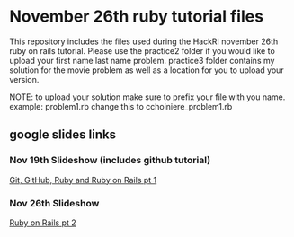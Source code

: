 <h1>November 26th ruby tutorial files</h1>

<p>This repository includes the files used during the HackRI november
26th ruby on rails tutorial. Please use the practice2 folder if you would
like to upload your first name last name problem. practice3 folder
contains my solution for the movie problem as well as a location for
you to upload your version.</p>

<p>NOTE: to upload your solution make sure to prefix your file with you
name. example: problem1.rb change this to cchoiniere_problem1.rb</p>

<h2>google slides links</h2>

<h3>Nov 19th Slideshow (includes github tutorial)</h3>
<a href="https://drive.google.com/open?id=1Kfh_K_NFd89kqffSwYiy3qe2tv786hrRzEs6lj03UPA">
Git, GitHub, Ruby and Ruby on Rails pt 1</a>

<h3>Nov 26th Slideshow</h3>
<a href="https://drive.google.com/open?id=1ZHh2Y-JB6H914eMmBMRCYMGOPrHCZbKxY_vqSEc6Dp8">
Ruby on Rails pt 2</a>